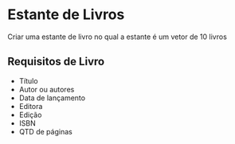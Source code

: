 # Estante de Livros
Criar uma estante de livro no qual a estante é um vetor de 10 livros
## Requisitos de Livro
* Título
* Autor ou autores
* Data de lançamento
* Editora
* Edição
* ISBN
* QTD de páginas
